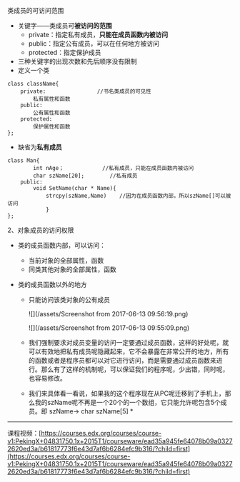 类成员的可访问范围

* 关键字——类成员可**被访问的范围**
  * private：指定私有成员，**只能在成员函数内被访问**
  * public：指定公有成员，可以在任何地方被访问
  * protected：指定保护成员
* 三种关键字的出现次数和先后顺序没有限制
* 定义一个类

```
class className{
    private:                //书名类成员的可见性
        私有属性和函数
    public:
        公有属性和函数
    protected:
        保护属性和函数
};
```

* 缺省为**私有成员**

```
class Man{
        int nAge；            //私有成员，只能在成员函数内被访问
        char szName[20];        //私有成员
    public:
        void SetName(char * Name){
            strcpy(szName,Name)    //因为在成员函数内部，所以szName[]可以被访问
            }
};
```

2、对象成员的访问权限

* 类的成员函数内部，可以访问：
  * 当前对象的全部属性，函数
  * 同类其他对象的全部属性，函数
* 类的成员函数以外的地方

  * 只能访问该类对象的公有成员

    ![](/assets/Screenshot from 2017-06-13 09:56:19.png)

    ![](/assets/Screenshot from 2017-06-13 09:55:09.png)

  * 我们强制要求对成员变量的访问一定要通过成员函数，这样的好处呢，就可以有效地把私有成员呢隐藏起来，它不会暴露在非常公开的地方，所有的函数或者是程序员都可以对它进行访问，而是需要通过成员函数来进行。那么有了这样的机制呢，可以保证我们的程序呢，少出错，同时呢，也容易修改。

  * 我们来具体看一看说，如果我的这个程序现在从PC呢迁移到了手机上，那么我的szName呢不再是一个20个的一个数组，它只能允许呢包含5个成员。即 szName→    char szName\[5\]
    * 

---

课程视频：[https://courses.edx.org/courses/course-v1:PekingX+04831750.1x+2015T1/courseware/ead35a945fe64078b09a03272620ed3a/b61817773f6e43d7af6b6284efc9b316/?child=first](https://courses.edx.org/courses/course-v1:PekingX+04831750.1x+2015T1/courseware/ead35a945fe64078b09a03272620ed3a/b61817773f6e43d7af6b6284efc9b316/?child=first)

